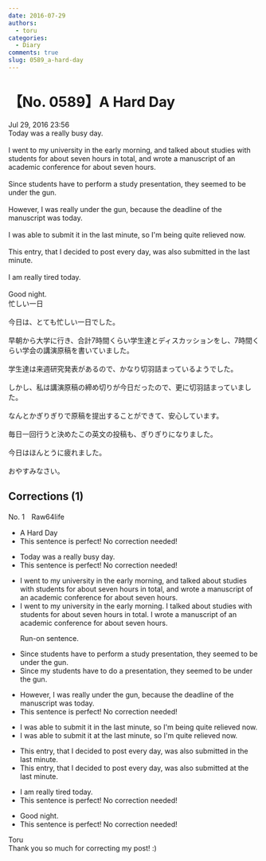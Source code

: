 ```yaml
---
date: 2016-07-29
authors:
  - toru
categories:
  - Diary
comments: true
slug: 0589_a-hard-day
---
```


# 【No. 0589】A Hard Day
<div class="date">Jul 29, 2016 23:56</div>
<div id="post"><div id="body_show_ori">
Today was a really busy day.<br/><br/>I went to my university in the early morning, and talked about studies with students for about seven hours in total, and wrote a manuscript of an academic conference for about seven hours.<br/><br/>Since students have to perform a study presentation, they seemed to be under the gun.<br/><br/>However, I was really under the gun, because the deadline of the manuscript was today.<br/><br/>I was able to submit it in the last minute, so I'm being quite relieved now.<br/><br/>This entry, that I decided to post every day, was also submitted in the last minute.<br/><br/>I am really tired today.<br/><br/>Good night.
</div></div>

<!-- more -->

<div id="post_ja"><div id="body_show_mo">
忙しい一日<br/><br/>今日は、とても忙しい一日でした。<br/><br/>早朝から大学に行き、合計7時間くらい学生達とディスカッションをし、7時間くらい学会の講演原稿を書いていました。<br/><br/>学生達は来週研究発表があるので、かなり切羽詰まっているようでした。<br/><br/>しかし、私は講演原稿の締め切りが今日だったので、更に切羽詰まっていました。<br/><br/>なんとかぎりぎりで原稿を提出することができて、安心しています。<br/><br/>毎日一回行うと決めたこの英文の投稿も、ぎりぎりになりました。<br/><br/>今日はほんとうに疲れました。<br/><br/>おやすみなさい。
</div></div>

## Corrections (1)
<div id="block"><div class="first_name"> No. 1　<span class="just_name">Raw64life</span></div><div id="block2">
<ul class="correction_field">
<li class="incorrect">A Hard Day</li>
<li class="corrected perfect">This sentence is perfect! No correction needed!</li>
</ul>
<ul class="correction_field">
<li class="incorrect">Today was a really busy day.</li>
<li class="corrected perfect">This sentence is perfect! No correction needed!</li>
</ul>
<ul class="correction_field">
<li class="incorrect">I went to my university in the early morning, and talked about studies with students for about seven hours in total, and wrote a manuscript of an academic conference for about seven hours.</li>
<li class="corrected correct">
I went to my university in the early morning. I talked about studies with students for about seven hours in total. I wrote a manuscript of an academic conference for about seven hours.
<p class="correction_comment">Run-on sentence.</p>
</li>
</ul>
<ul class="correction_field">
<li class="incorrect">Since students have to perform a study presentation, they seemed to be under the gun.</li>
<li class="corrected correct">
Since my students have to do a presentation, they seemed to be under the gun.
</li>
</ul>
<ul class="correction_field">
<li class="incorrect">However, I was really under the gun, because the deadline of the manuscript was today.</li>
<li class="corrected perfect">This sentence is perfect! No correction needed!</li>
</ul>
<ul class="correction_field">
<li class="incorrect">I was able to submit it in the last minute, so I'm being quite relieved now.</li>
<li class="corrected correct">
I was able to submit it at the last minute, so I'm quite relieved now.
</li>
</ul>
<ul class="correction_field">
<li class="incorrect">This entry, that I decided to post every day, was also submitted in the last minute.</li>
<li class="corrected correct">
This entry, that I decided to post every day, was also submitted at the last minute.
</li>
</ul>
<ul class="correction_field">
<li class="incorrect">I am really tired today.</li>
<li class="corrected perfect">This sentence is perfect! No correction needed!</li>
</ul>
<ul class="correction_field">
<li class="incorrect">Good night.</li>
<li class="corrected perfect">This sentence is perfect! No correction needed!</li>
</ul>
</div><div class="name"><span class="just_name">Toru</span><br>
Thank you so much for correcting my post! :)
</div>
</div>
